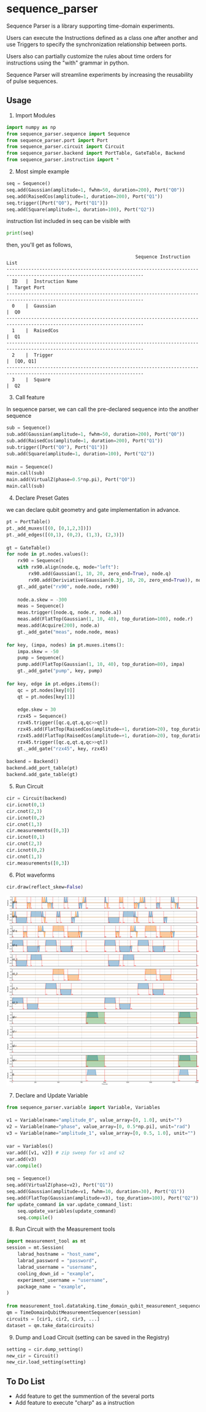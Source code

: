 # sequence_parser
Sequence Parser is a library supporting time-domain experiments.


Users can execute the Instructions defined as a class one after another and use Triggers to specify the synchronization relationship between ports.


Users also can partially customize the rules about time orders for instructions using the "with" grammar in python.


Sequence Parser will streamline experiments by increasing the reusability of pulse sequences.

## Usage

1. Import Modules
```python
import numpy as np
from sequence_parser.sequence import Sequence
from sequence_parser.port import Port
from sequence_parser.circuit import Circuit
from sequence_parser.backend import PortTable, GateTable, Backend
from sequence_parser.instruction import *
```

2. Most simple example
```python
seq = Sequence()
seq.add(Gaussian(amplitude=1, fwhm=50, duration=200), Port("Q0"))
seq.add(RaisedCos(amplitude=1, duration=200), Port("Q1"))
seq.trigger([Port("Q0"), Port("Q1")])
seq.add(Square(amplitude=1, duration=100), Port("Q2"))
```
instruction list included in seq can be visible with 
```python
print(seq)
```
then, you'll get as follows,
```
                                               Sequence Instruction List                                                
------------------------------------------------------------------------------------------------------------------------
  ID   |  Instruction Name                                                       |  Target Port                             
------------------------------------------------------------------------------------------------------------------------
  0    |  Gaussian                                                               |  Q0                                      
------------------------------------------------------------------------------------------------------------------------
  1    |  RaisedCos                                                              |  Q1                                      
------------------------------------------------------------------------------------------------------------------------
  2    |  Trigger                                                                |  [Q0, Q1]                                
------------------------------------------------------------------------------------------------------------------------
  3    |  Square                                                                 |  Q2                                      
```

3. Call feature

In sequence parser, we can call the pre-declared sequence into the another sequence
```python
sub = Sequence()
sub.add(Gaussian(amplitude=1, fwhm=50, duration=200), Port("Q0"))
sub.add(RaisedCos(amplitude=1, duration=200), Port("Q1"))
sub.trigger([Port("Q0"), Port("Q1")])
sub.add(Square(amplitude=1, duration=100), Port("Q2"))

main = Sequence()
main.call(sub)
main.add(VirtualZ(phase=0.5*np.pi), Port("Q0"))
main.call(sub)
```

4. Declare Preset Gates

we can declare qubit geometry and gate implementation in advance.
```python
pt = PortTable()
pt._add_muxes([(0, [0,1,2,3])])
pt._add_edges([(0,1), (0,2), (1,3), (2,3)])

gt = GateTable()
for node in pt.nodes.values():
    rx90 = Sequence()
    with rx90.align(node.q, mode="left"):
        rx90.add(Gaussian(1, 10, 20, zero_end=True), node.q)
        rx90.add(Deriviative(Gaussian(0.3j, 10, 20, zero_end=True)), node.q)
    gt._add_gate("rx90", node.node, rx90)
    
    node.a.skew = -300
    meas = Sequence()
    meas.trigger([node.q, node.r, node.a])
    meas.add(FlatTop(Gaussian(1, 10, 40), top_duration=100), node.r)
    meas.add(Acquire(200), node.a)
    gt._add_gate("meas", node.node, meas)
    
for key, (impa, nodes) in pt.muxes.items():
    impa.skew = -50
    pump = Sequence()
    pump.add(FlatTop(Gaussian(1, 10, 40), top_duration=80), impa)
    gt._add_gate("pump", key, pump)
    
for key, edge in pt.edges.items():
    qc = pt.nodes[key[0]]
    qt = pt.nodes[key[1]]

    edge.skew = 30
    rzx45 = Sequence()
    rzx45.trigger([qc.q,qt.q,qc>>qt])
    rzx45.add(FlatTop(RaisedCos(amplitude=+1, duration=20), top_duration=100), qc>>qt)
    rzx45.add(FlatTop(RaisedCos(amplitude=+1, duration=20), top_duration=100), qt.q)
    rzx45.trigger([qc.q,qt.q,qc>>qt])
    gt._add_gate("rzx45", key, rzx45)
    
backend = Backend()
backend.add_port_table(pt)
backend.add_gate_table(gt)
```

5. Run Circuit
```python
cir = Circuit(backend)
cir.icnot(0,1)
cir.cnot(2,3)
cir.icnot(0,2)
cir.cnot(1,3)
cir.measurements([0,3])
cir.icnot(0,1)
cir.cnot(2,3)
cir.icnot(0,2)
cir.cnot(1,3)
cir.measurements([0,3])
```

6. Plot waveforms
```python
cir.draw(reflect_skew=False)
```
![Pulse sequence](/figures/circuit.png)

7. Declare and Update Variable
```python
from sequence_parser.variable import Variable, Variables

v1 = Variable(name="amplitude_0", value_array=[0, 1.0], unit="")
v2 = Variable(name="phase", value_array=[0, 0.5*np.pi], unit="rad")
v3 = Variable(name="amplitude_1", value_array=[0, 0.5, 1.0], unit="")

var = Variables()
var.add([v1, v2]) # zip sweep for v1 and v2
var.add(v3)
var.compile()

seq = Sequence()
seq.add(VirtualZ(phase=v2), Port("Q1"))
seq.add(Gaussian(amplitude=v1, fwhm=10, duration=30), Port("Q1"))
seq.add(FlatTop(Gaussian(amplitude=v3), top_duration=100), Port("Q2"))
for update_command in var.update_command_list:
    seq.update_variables(update_command)
    seq.compile()
```

8. Run Circuit with the Measurement tools
```python
import measurement_tool as mt
session = mt.Session(
    labrad_hostname = "host_name",
    labrad_password = "password",
    labrad_username = "username",
    cooling_down_id = "example",
    experiment_username = "username",
    package_name = "example",
)

from measurement_tool.datataking.time_domain_qubit_measurement_sequencer import TimeDomainQubitMeasurementSequencer
qm = TimeDomainQubitMeasurementSequencer(session)
circuits = [cir1, cir2, cir3, ...]
dataset = qm.take_data(circuits)
```

9. Dump and Load Circuit (setting can be saved in the Registry)
```python
setting = cir.dump_setting()
new_cir = Circuit()
new_cir.load_setting(setting)
```

## To Do List
- Add feature to get the summention of the several ports
- Add feature to execute "charp" as a instruction
